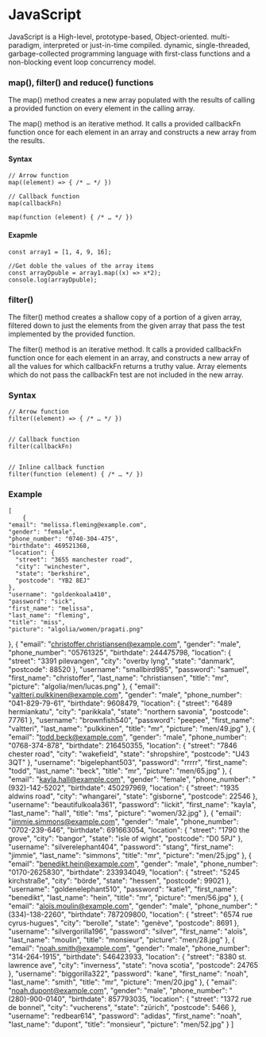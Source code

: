 # JavaScript
JavaScript is a High-level, prototype-based, Object-oriented. multi-paradigm, interpreted or just-in-time compiled. dynamic, single-threaded, garbage-collected programming language with first-class functions and a non-blocking event loop concurrency model.

### map(), filter() and reduce() functions
The map() method creates a new array populated with the results of calling a provided function on every element in the calling array.

The map() method is an iterative method. It calls a provided callbackFn function once for each element in an array and constructs a new array from the results.
 #### Syntax
    // Arrow function
    map((element) => { /* … */ })

    // Callback function
    map(callbackFn)

    map(function (element) { /* … */ })
    
#### Exapmle
    const array1 = [1, 4, 9, 16];

    //Get doble the values of the array items
    const arrayDpuble = array1.map((x) => x*2);
    console.log(arrayDpuble);

### filter()
The filter() method creates a shallow copy of a portion of a given array, 
filtered down to just the elements from the given array that pass the test implemented by the provided function.

The filter() method is an iterative method. It calls a provided callbackFn function once for each element in an array, and constructs a new array of all the values for which callbackFn returns a truthy value. Array elements which do not pass the callbackFn test are not included in the new array.

### Syntax
    // Arrow function
    filter((element) => { /* … */ })
   

    // Callback function
    filter(callbackFn)
   

    // Inline callback function
    filter(function (element) { /* … */ })
    
### Example

    [
        {
    "email": "melissa.fleming@example.com",
    "gender": "female",
    "phone_number": "0740-304-475",
    "birthdate": 469521368,
    "location": {
      "street": "3655 manchester road",
      "city": "winchester",
      "state": "berkshire",
      "postcode": "YB2 8EJ"
    },
    "username": "goldenkoala410",
    "password": "sick",
    "first_name": "melissa",
    "last_name": "fleming",
    "title": "miss",
    "picture": "algolia/women/pragati.png"
  },
  {
    "email": "christoffer.christiansen@example.com",
    "gender": "male",
    "phone_number": "05761325",
    "birthdate": 244475798,
    "location": {
      "street": "3391 pilevangen",
      "city": "overby lyng",
      "state": "danmark",
      "postcode": 88520
    },
    "username": "smallbird985",
    "password": "samuel",
    "first_name": "christoffer",
    "last_name": "christiansen",
    "title": "mr",
    "picture": "algolia/men/lucas.png"
  },
  {
    "email": "valtteri.pulkkinen@example.com",
    "gender": "male",
    "phone_number": "041-829-79-61",
    "birthdate": 9608479,
    "location": {
      "street": "6489 hermiankatu",
      "city": "parikkala",
      "state": "northern savonia",
      "postcode": 77761
    },
    "username": "brownfish540",
    "password": "peepee",
    "first_name": "valtteri",
    "last_name": "pulkkinen",
    "title": "mr",
    "picture": "men/49.jpg"
  },
  {
    "email": "todd.beck@example.com",
    "gender": "male",
    "phone_number": "0768-374-878",
    "birthdate": 216450355,
    "location": {
      "street": "7846 chester road",
      "city": "wakefield",
      "state": "shropshire",
      "postcode": "U43 3QT"
    },
    "username": "bigelephant503",
    "password": "rrrrr",
    "first_name": "todd",
    "last_name": "beck",
    "title": "mr",
    "picture": "men/65.jpg"
  },
  {
    "email": "kayla.hall@example.com",
    "gender": "female",
    "phone_number": "(932)-142-5202",
    "birthdate": 450297969,
    "location": {
      "street": "1935 aldwins road",
      "city": "whangarei",
      "state": "gisborne",
      "postcode": 22546
    },
    "username": "beautifulkoala361",
    "password": "lickit",
    "first_name": "kayla",
    "last_name": "hall",
    "title": "ms",
    "picture": "women/32.jpg"
  },
  {
    "email": "jimmie.simmons@example.com",
    "gender": "male",
    "phone_number": "0702-239-646",
    "birthdate": 691663054,
    "location": {
      "street": "1790 the grove",
      "city": "bangor",
      "state": "isle of wight",
      "postcode": "D0 5PJ"
    },
    "username": "silverelephant404",
    "password": "stang",
    "first_name": "jimmie",
    "last_name": "simmons",
    "title": "mr",
    "picture": "men/25.jpg"
  },
  {
    "email": "benedikt.hein@example.com",
    "gender": "male",
    "phone_number": "0170-2625830",
    "birthdate": 233934049,
    "location": {
      "street": "5245 kirchstraße",
      "city": "börde",
      "state": "hessen",
      "postcode": 99021
    },
    "username": "goldenelephant510",
    "password": "katie1",
    "first_name": "benedikt",
    "last_name": "hein",
    "title": "mr",
    "picture": "men/56.jpg"
  },
  {
    "email": "aloïs.moulin@example.com",
    "gender": "male",
    "phone_number": "(334)-138-2260",
    "birthdate": 787209800,
    "location": {
      "street": "6574 rue cyrus-hugues",
      "city": "berolle",
      "state": "genève",
      "postcode": 8691
    },
    "username": "silvergorilla196",
    "password": "silver",
    "first_name": "aloïs",
    "last_name": "moulin",
    "title": "monsieur",
    "picture": "men/28.jpg"
  },
  {
    "email": "noah.smith@example.com",
    "gender": "male",
    "phone_number": "314-264-1915",
    "birthdate": 546423933,
    "location": {
      "street": "8380 st. lawrence ave",
      "city": "inverness",
      "state": "nova scotia",
      "postcode": 24765
    },
    "username": "biggorilla322",
    "password": "kane",
    "first_name": "noah",
    "last_name": "smith",
    "title": "mr",
    "picture": "men/20.jpg"
  },
  {
    "email": "noah.dupont@example.com",
    "gender": "male",
    "phone_number": "(280)-900-0140",
    "birthdate": 857793035,
    "location": {
      "street": "1372 rue de bonnel",
      "city": "vucherens",
      "state": "zürich",
      "postcode": 5466
    },
    "username": "redbear614",
    "password": "adidas",
    "first_name": "noah",
    "last_name": "dupont",
    "title": "monsieur",
    "picture": "men/52.jpg"
  }
    ]